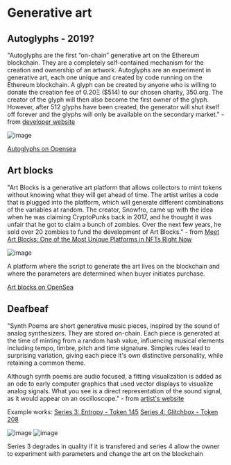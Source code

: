 # Generative art

## Autoglyphs - 2019?
"Autoglyphs are the first “on-chain” generative art on the Ethereum blockchain. They are a completely self-contained mechanism for the creation and ownership of an artwork.
Autoglyphs are an experiment in generative art, each one unique and created by code running on the Ethereum blockchain. A glyph can be created by anyone who is willing to donate the creation fee of 0.20Ξ ($514) to our chosen charity, 350.org. The creator of the glyph will then also become the first owner of the glyph. However, after 512 glyphs have been created, the generator will shut itself off forever and the glyphs will only be available on the secondary market." - from [developer website](https://www.larvalabs.com/autoglyphs)

![image](https://user-images.githubusercontent.com/1133607/120359208-b263bb80-c307-11eb-864e-2ba779986a7a.png)

[Autoglyphs on Opensea](https://opensea.io/assets/autoglyphs)

## Art blocks
"Art Blocks is a generative art platform that allows collectors to mint tokens without knowing what they will get ahead of time. The artist writes a code that is plugged into the platform, which will generate different combinations of the variables at random. The creator, Snowfro, came up with the idea when he was claiming CryptoPunks back in 2017, and he thought it was unfair that he got to claim a bunch of zombies. Over the next few years, he sold over 20 zombies to fund the development of Art Blocks." - from [Meet Art Blocks: One of the Most Unique Platforms in NFTs Right Now](https://www.one37pm.com/nft/art/art-blocks-nft-platform-to-know)

![image](https://user-images.githubusercontent.com/1133607/120359405-e9d26800-c307-11eb-9a03-64350ff45829.png)

A platform where the script to generate the art lives on the blockchain and where the parameters are determined when buyer initiates purchase.

[Art blocks on OpenSea](https://opensea.io/assets/art-blocks)


## Deafbeaf
"Synth Poems are short generative music pieces, inspired by the sound of analog synthesizers. They are stored on-chain.
Each piece is generated at the time of minting from a random hash value, influencing musical elements including tempo, timbre, pitch and time signature. Simples rules lead to surprising variation, giving each piece it's own distinctive personality, while retaining a common theme.

Although synth poems are audio focused, a fitting visualization is added as an ode to early computer graphics that used vector displays to visualize analog signals. What you see is a direct representation of the sound signal, as it would appear on an oscilloscope." - from [artist's website](https://deafbeef.com/series/0)

Example works: [Series 3: Entropy - Token 145](https://deafbeef.com/item/144) [Series 4: Glitchbox - Token 208](https://deafbeef.com/item/208)

![image](https://user-images.githubusercontent.com/1133607/120360485-1470f080-c309-11eb-9399-f84457ce2ef9.png)
![image](https://user-images.githubusercontent.com/1133607/120360532-205cb280-c309-11eb-823f-0f9b1c686317.png)

Series 3 degrades in quality if it is transfered and series 4 allow the owner to experiment with parameters and change the art on the blockchain

